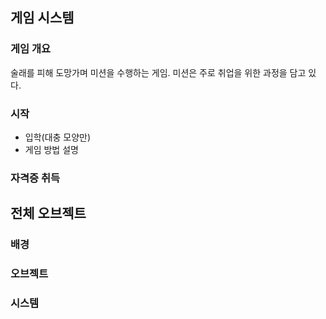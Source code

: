 ## 게임 시스템
### 게임 개요
술래를 피해 도망가며 미션을 수행하는 게임.
미션은 주로 취업을 위한 과정을 담고 있다.


### 시작
- 입학(대충 모양만)
- 게임 방법 설명

### 자격증 취득


## 전체 오브젝트
### 배경

### 오브젝트

### 시스템


